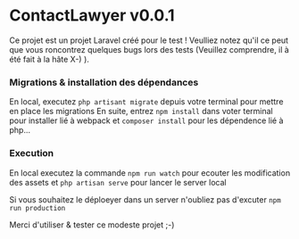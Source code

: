 # ContactLawyer v0.0.1

Ce projet est un projet Laravel créé pour le test !
Veulliez notez qu'il ce peut que vous roncontrez quelques bugs lors des tests (Veuillez comprendre, il à été fait à la hâte X-) ).
### Migrations  & installation des dépendances
En local, executez ```php artisant migrate``` depuis votre terminal pour mettre en place les migrations
En suite, entrez ``` npm install ``` dans voter terminal pour installer lié à webpack et ``` composer install ``` pour les dépendence lié à php...

### Execution
En local executez la commande  ```npm run watch``` pour ecouter les modification des assets et  ```php artisan serve``` pour lancer le server local

Si vous souhaitez le déploeyer dans un server n'oubliez pas d'excuter ```npm run production```

Merci d'utiliser & tester ce modeste projet ;-)
